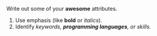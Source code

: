 Write out some of your **awesome** attributes.
1. Use emphasis (like __bold__ or *italics*).
2. Identify _keywords, **programming languages**, or skills._ 

